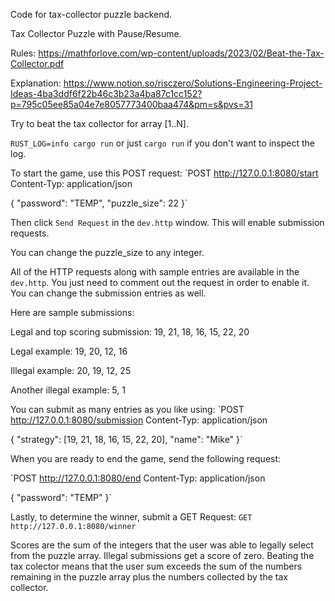 Code for tax-collector puzzle backend.

Tax Collector Puzzle with Pause/Resume.

Rules: https://mathforlove.com/wp-content/uploads/2023/02/Beat-the-Tax-Collector.pdf

Explanation: https://www.notion.so/risczero/Solutions-Engineering-Project-Ideas-4ba3ddf6f22b46c3b23a4ba87c1cc152?p=795c05ee85a04e7e8057773400baa474&pm=s&pvs=31

Try to beat the tax collector for array [1..N].



`RUST_LOG=info cargo run` or just `cargo run` if you don't want to inspect the log.

To start the game, use this POST request:
`POST http://127.0.0.1:8080/start
Content-Typ:  application/json

{
    "password": "TEMP",
    "puzzle_size": 22
}`

Then click `Send Request` in the `dev.http` window.  This will enable submission requests.

You can change the puzzle_size to any integer.

All of the HTTP requests along with sample entries are available in the `dev.http`.  You just need to comment out the request in order to enable it. 
You can change the submission entries as well.  

Here are sample submissions:

Legal and top scoring submission: 19, 21, 18, 16, 15, 22, 20

Legal example: 19, 20, 12, 16

Illegal example: 20, 19, 12, 25

Another illegal example: 5, 1

You can submit as many entries as you like using:
`POST http://127.0.0.1:8080/submission
Content-Typ:  application/json

{
    "strategy": [19, 21, 18, 16, 15, 22, 20],
    "name": "Mike"
}`

When you are ready to end the game, send the following request:

`POST http://127.0.0.1:8080/end
Content-Typ:  application/json

{
    "password": "TEMP"
}`

Lastly, to determine the winner, submit a GET Request:
`GET http://127.0.0.1:8080/winner`


Scores are the sum of the integers that the user was able to legally select from the puzzle array.  Illegal submissions get a score of zero.  Beating the tax colector means that the user sum exceeds the sum of the numbers remaining in the puzzle array plus the numbers collected by the tax collector. 